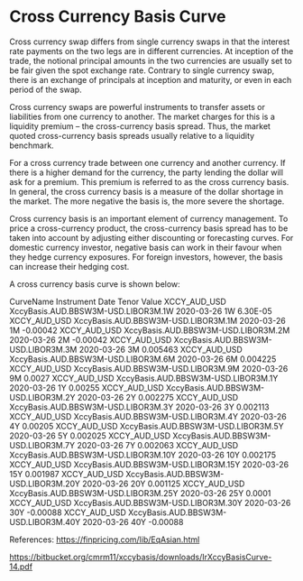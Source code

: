 # Cross Currency Basis Curve

Cross currency swap differs from single currency swaps in that the interest rate payments on the two legs are in different currencies. At inception of the trade, the notional principal amounts in the two currencies are usually set to be fair given the spot exchange rate. Contrary to single currency swap, there is an exchange of principals at inception and maturity, or even in each period of the swap.

Cross currency swaps are powerful instruments to transfer assets or liabilities from one currency to another. The market charges for this is a liquidity premium – the cross-currency basis spread. Thus, the market quoted cross-currency basis spreads usually relative to a liquidity benchmark. 

For a cross currency trade between one currency and another currency. If there is a higher demand for the currency, the party lending the dollar will ask for a premium. This premium is referred to as the cross currency basis. In general, the cross currency basis is a measure of the dollar shortage in the market. The more negative the basis is, the more severe the shortage.

Cross currency basis is an important element of currency management. To price a cross-currency product, the cross-currency basis spread has to be taken into account by adjusting either discounting or forecasting curves. For domestic currency investor, negative basis can work in their favour when they hedge currency exposures. For foreign investors, however, the basis can increase their hedging cost.

A cross currency basis curve is shown below:

CurveName	Instrument	Date	Tenor	Value
XCCY_AUD_USD	XccyBasis.AUD.BBSW3M-USD.LIBOR3M.1W	2020-03-26	1W        	6.30E-05
XCCY_AUD_USD	XccyBasis.AUD.BBSW3M-USD.LIBOR3M.1M	2020-03-26	1M        	-0.00042
XCCY_AUD_USD	XccyBasis.AUD.BBSW3M-USD.LIBOR3M.2M	2020-03-26	2M        	-0.00042
XCCY_AUD_USD	XccyBasis.AUD.BBSW3M-USD.LIBOR3M.3M	2020-03-26	3M        	0.005463
XCCY_AUD_USD	XccyBasis.AUD.BBSW3M-USD.LIBOR3M.6M	2020-03-26	6M        	0.004225
XCCY_AUD_USD	XccyBasis.AUD.BBSW3M-USD.LIBOR3M.9M	2020-03-26	9M        	0.0027
XCCY_AUD_USD	XccyBasis.AUD.BBSW3M-USD.LIBOR3M.1Y	2020-03-26	1Y        	0.00255
XCCY_AUD_USD	XccyBasis.AUD.BBSW3M-USD.LIBOR3M.2Y	2020-03-26	2Y        	0.002275
XCCY_AUD_USD	XccyBasis.AUD.BBSW3M-USD.LIBOR3M.3Y	2020-03-26	3Y        	0.002113
XCCY_AUD_USD	XccyBasis.AUD.BBSW3M-USD.LIBOR3M.4Y	2020-03-26	4Y        	0.00205
XCCY_AUD_USD	XccyBasis.AUD.BBSW3M-USD.LIBOR3M.5Y	2020-03-26	5Y        	0.002025
XCCY_AUD_USD	XccyBasis.AUD.BBSW3M-USD.LIBOR3M.7Y	2020-03-26	7Y        	0.002063
XCCY_AUD_USD	XccyBasis.AUD.BBSW3M-USD.LIBOR3M.10Y	2020-03-26	10Y       	0.002175
XCCY_AUD_USD	XccyBasis.AUD.BBSW3M-USD.LIBOR3M.15Y	2020-03-26	15Y       	0.001987
XCCY_AUD_USD	XccyBasis.AUD.BBSW3M-USD.LIBOR3M.20Y	2020-03-26	20Y       	0.001125
XCCY_AUD_USD	XccyBasis.AUD.BBSW3M-USD.LIBOR3M.25Y	2020-03-26	25Y       	0.0001
XCCY_AUD_USD	XccyBasis.AUD.BBSW3M-USD.LIBOR3M.30Y	2020-03-26	30Y       	-0.00088
XCCY_AUD_USD	XccyBasis.AUD.BBSW3M-USD.LIBOR3M.40Y	2020-03-26	40Y       	-0.00088


References:
https://finpricing.com/lib/EqAsian.html

https://bitbucket.org/cmrm11/xccybasis/downloads/IrXccyBasisCurve-14.pdf
